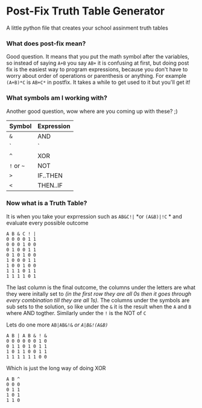 # Post-Fix Truth Table Generator
A little python file that creates your school assinment truth tables

### What does post-fix mean?
Good question. It means that you put the math symbol after the variables, so instead of saying `A+B` you say `AB+` it is confusing at first, but doing post fix is the easiest way to program expressions, because you don't have to worry about order of operations or parenthesis or anything. For example `(A+B)*C` is `AB+C*` in postfix. It takes a while to get used to it but you'll get it!

### What symbols am I working with?
Another good question, wow where are you coming up with these? ;)

Symbol | Expression
-------|-----------
`&` | AND
`|` | OR
`^` | XOR
`!` or `~` | NOT
`>` | IF..THEN
`<` | THEN..IF

### Now what is a Truth Table?
It is when you take your exprression such as `AB&C!|` *or `(A&B)|!C` * and evaluate every possible outcome
```
A B & C ! |
0 0 0 0 1 1
0 0 0 1 0 0
0 1 0 0 1 1
0 1 0 1 0 0
1 0 0 0 1 1
1 0 0 1 0 0
1 1 1 0 1 1
1 1 1 1 0 1
```
The last column is the final outcome, the columns under the letters are what they were initally set to *(in the first row they are all 0s then it goes through every combination till they are all 1s).* The columns under the symbols are sub sets to the solution, so like under the `&` it is the result when the `A` and `B` where AND togther. Similarly under the `!` is the NOT of `C`

Lets do one more `AB|AB&!&` *or `A|B&!(A&B)`*
```
A B | A B & ! &
0 0 0 0 0 0 1 0
0 1 1 0 1 0 1 1
1 0 1 1 0 0 1 1
1 1 1 1 1 1 0 0
```
Which is just the long way of doing XOR
```
A B ^
0 0 0
0 1 1
1 0 1
1 1 0
```

